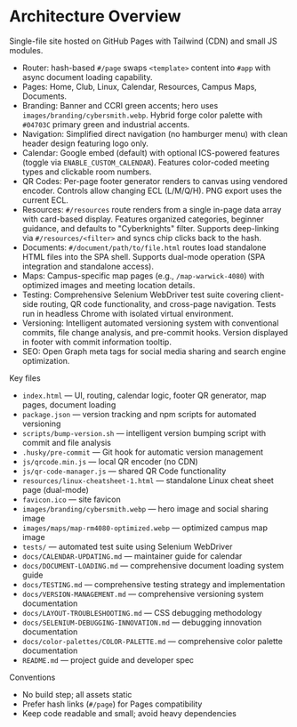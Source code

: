 # Architecture Overview

Single-file site hosted on GitHub Pages with Tailwind (CDN) and small JS modules.

- Router: hash-based `#/page` swaps `<template>` content into `#app` with async document loading capability.
- Pages: Home, Club, Linux, Calendar, Resources, Campus Maps, Documents.
- Branding: Banner and CCRI green accents; hero uses `images/branding/cybersmith.webp`. Hybrid forge color palette with `#04703C` primary green and industrial accents.
- Navigation: Simplified direct navigation (no hamburger menu) with clean header design featuring logo only.
- Calendar: Google embed (default) with optional ICS-powered features (toggle via `ENABLE_CUSTOM_CALENDAR`). Features color-coded meeting types and clickable room numbers.
- QR Codes: Per-page footer generator renders to canvas using vendored encoder. Controls allow changing ECL (L/M/Q/H). PNG export uses the current ECL.
- Resources: `#/resources` route renders from a single in-page data array with card-based display. Features organized categories, beginner guidance, and defaults to "Cyberknights" filter. Supports deep-linking via `#/resources/<filter>` and syncs chip clicks back to the hash.
- Documents: `#/document/path/to/file.html` routes load standalone HTML files into the SPA shell. Supports dual-mode operation (SPA integration and standalone access).
- Maps: Campus-specific map pages (e.g., `/map-warwick-4080`) with optimized images and meeting location details.
- Testing: Comprehensive Selenium WebDriver test suite covering client-side routing, QR code functionality, and cross-page navigation. Tests run in headless Chrome with isolated virtual environment.
- Versioning: Intelligent automated versioning system with conventional commits, file change analysis, and pre-commit hooks. Version displayed in footer with commit information tooltip.
- SEO: Open Graph meta tags for social media sharing and search engine optimization.

Key files
- `index.html` — UI, routing, calendar logic, footer QR generator, map pages, document loading
- `package.json` — version tracking and npm scripts for automated versioning
- `scripts/bump-version.sh` — intelligent version bumping script with commit and file analysis
- `.husky/pre-commit` — Git hook for automatic version management
- `js/qrcode.min.js` — local QR encoder (no CDN)
- `js/qr-code-manager.js` — shared QR Code functionality
- `resources/linux-cheatsheet-1.html` — standalone Linux cheat sheet page (dual-mode)
- `favicon.ico` — site favicon
- `images/branding/cybersmith.webp` — hero image and social sharing image
- `images/maps/map-rm4080-optimized.webp` — optimized campus map image
- `tests/` — automated test suite using Selenium WebDriver
- `docs/CALENDAR-UPDATING.md` — maintainer guide for calendar
- `docs/DOCUMENT-LOADING.md` — comprehensive document loading system guide
- `docs/TESTING.md` — comprehensive testing strategy and implementation
- `docs/VERSION-MANAGEMENT.md` — comprehensive versioning system documentation
- `docs/LAYOUT-TROUBLESHOOTING.md` — CSS debugging methodology
- `docs/SELENIUM-DEBUGGING-INNOVATION.md` — debugging innovation documentation
- `docs/color-palettes/COLOR-PALETTE.md` — comprehensive color palette documentation
- `README.md` — project guide and developer spec

Conventions
- No build step; all assets static
- Prefer hash links (`#/page`) for Pages compatibility
- Keep code readable and small; avoid heavy dependencies
